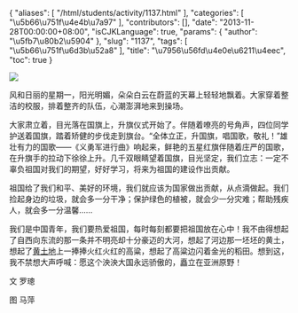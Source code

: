 {
    "aliases": [
        "/html/students/activity/1137.html"
    ],
    "categories": [
        "\u5b66\u751f\u4e4b\u7a97"
    ],
    "contributors": [],
    "date": "2013-11-28T00:00:00+08:00",
    "isCJKLanguage": true,
    "params": {
        "author": "\u5fb7\u80b2\u5904"
    },
    "slug": "1137",
    "tags": [
        "\u5b66\u751f\u6d3b\u52a8"
    ],
    "title": "\u7956\u56fd\u4e0e\u6211\u4eec",
    "toc": true
}

![](https://cdn.tfls.online/mirror/full/0212d557854c3533145a16622d7548b4a626b4ea.jpg)







风和日丽的星期一，阳光明媚，朵朵白云在蔚蓝的天幕上轻轻地飘着。大家穿着整洁的校服，排着整齐的队伍，心潮澎湃地来到操场。




大家肃立着，目光落在国旗上，升旗仪式开始了。伴随着嘹亮的号角声，四位同学护送着国旗，踏着矫健的步伐走到旗台。“全体立正，升国旗，唱国歌，敬礼！”雄壮有力的国歌——《义勇军进行曲》响起来，鲜艳的五星红旗伴随着庄严的国歌，在升旗手的拉动下徐徐上升。几千双眼睛望着国旗，目光坚定，我们立志：一定不辜负祖国对我们的期望，好好学习，将来为祖国的建设作出贡献。




祖国给了我们和平、美好的环境，我们就应该为国家做出贡献，从点滴做起。我们捡起身边的垃圾，就会多一分干净；保护绿色的植被，就会少一分灾难；帮助残疾人，就会多一分温馨……




我们是中国青年，我们要热爱祖国，每时每刻都要把祖国放在心中！我不由得想起了自西向东流的那一条并不明亮却十分豪迈的大河，想起了河边那一坯坯的黄土，想起了[黄土地](http://wenwen.soso.com/z/Search.e?sp=S%E9%BB%84%E5%9C%9F%E5%9C%B0&ch=w.search.yjjlink&cid=w.search.yjjlink)上一捧捧火红火红的高粱，想起了高粱边闪着金光的稻田。想到这，我不禁想大声呼喊：愿这个泱泱大国永远骄傲的，矗立在亚洲原野！




文 罗璁




图 马萍



